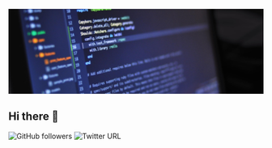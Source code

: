 [![ntohq's GitHub Banner](./images/code.jpg)](https://ntohqdevelopers.com)
## Hi there 👋
![GitHub followers](https://img.shields.io/github/followers/ntohq?&style=social)
![Twitter URL](https://img.shields.io/twitter/url?style=social&url=https%3A%2F%2Ftwitter.com%2Fntohqdevelopers)
<!--

**Here are some ideas to get you started:**

🙋‍♀️ A short introduction - what is your organization all about?
🌈 Contribution guidelines - how can the community get involved?
👩‍💻 Useful resources - where can the community find your docs? Is there anything else the community should know?
🍿 Fun facts - what does your team eat for breakfast?
🧙 Remember, you can do mighty things with the power of [Markdown](https://docs.github.com/github/writing-on-github/getting-started-with-writing-and-formatting-on-github/basic-writing-and-formatting-syntax)
-->
